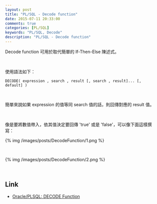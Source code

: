 ```yaml
---
layout: post
title: "PL/SQL - Decode function"
date: 2015-07-11 20:33:00
comments: true
categories: [PL/SQL]
keywords: "PL/SQL, Decode"
description: "PL/SQL - Decode function"
---
```


Decode function 可用於取代簡單的 If-Then-Else 陳述式。

<!-- More -->

<br/>


使用語法如下：  

    DECODE( expression , search , result [, search , result]... [, default] )

<br/>

簡單來說如果 expression 的值等同 search 值的話，則回傳對應的 result 值。   

<br/>


像是要將數值帶入，依其值決定要回傳 'true' 或是 'false'，可以像下面這樣撰寫：  

{% img /images/posts/DecodeFunction/1.png %}

<br/>


{% img /images/posts/DecodeFunction/2.png %}

<br/>

Link
----
* [Oracle/PLSQL: DECODE Function](http://www.techonthenet.com/oracle/functions/decode.php)
